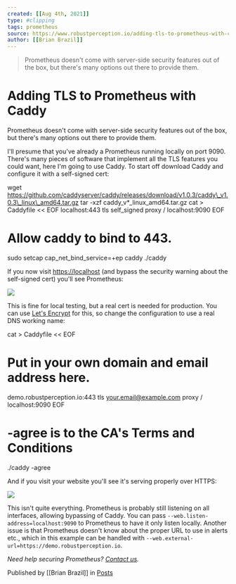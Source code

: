 ```yaml
---
created: [[Aug 4th, 2021]]
type: #clipping
tags: prometheus 
source: https://www.robustperception.io/adding-tls-to-prometheus-with-caddy
author: [[Brian Brazil]] 
---
```

> Prometheus doesn't come with server-side security features out of the box, but there's many options out there to provide them.

# Adding TLS to Prometheus with Caddy


Prometheus doesn't come with server-side security features out of the box, but there's many options out there to provide them.

I'll presume that you've already a Prometheus running locally on port 9090. There's many pieces of software that implement all the TLS features you could want, here I'm going to use Caddy. To start off download Caddy and configure it with a self-signed cert:

wget https://github.com/caddyserver/caddy/releases/download/v1.0.3/caddy\_v1.0.3\_linux\_amd64.tar.gz
tar -xzf caddy\_v\*\_linux\_amd64.tar.gz
cat > Caddyfile << EOF
localhost:443
tls self\_signed
proxy / localhost:9090
EOF
# Allow caddy to bind to 443.
sudo setcap cap\_net\_bind\_service=+ep caddy
./caddy

If you now visit [https://localhost](https://localhost/) (and bypass the security warning about the self-signed cert) you'll see Prometheus:

[![](https://www.robustperception.io/wp-content/uploads/2019/08/Screenshot_2019-08-20_14-18-36.png)](https://www.robustperception.io/wp-content/uploads/2019/08/Screenshot_2019-08-20_14-18-36.png)

This is fine for local testing, but a real cert is needed for production. You can use [Let's Encrypt](https://letsencrypt.org/) for this, so change the configuration to use a real DNS working name:

cat > Caddyfile << EOF
# Put in your own domain and email address here.
demo.robustperception.io:443
tls your.email@example.com
proxy / localhost:9090
EOF
# -agree is to the CA's Terms and Conditions
./caddy -agree

And if you visit your website you'll see it's serving properly over HTTPS:

[![](https://www.robustperception.io/wp-content/uploads/2019/08/Screenshot_2019-08-20_14-26-07.png)](https://www.robustperception.io/wp-content/uploads/2019/08/Screenshot_2019-08-20_14-26-07.png)

This isn't quite everything. Prometheus is probably still listening on all interfaces, allowing bypassing of Caddy. You can pass `--web.listen-address=localhost:9090` to Prometheus to have it only listen locally. Another issue is that Prometheus doesn't know about the proper URL to use in alerts etc., which in this example can be handled with `--web.external-url=https://demo.robustperception.io`.

_Need help securing Prometheus? [Contact us](mailto:prometheus@robustperception.io)._

Published by [[Brian Brazil]] in [Posts](https://www.robustperception.io/category/posts)
